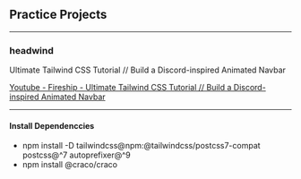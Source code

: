 
## Practice Projects
----------

### headwind

Ultimate Tailwind CSS Tutorial // Build a Discord-inspired Animated Navbar

[Youtube - Fireship - Ultimate Tailwind CSS Tutorial // Build a Discord-inspired Animated Navbar](https://www.youtube.com/watch?v=pfaSUYaSgRo)

---------------

#### Install Dependenccies

* npm install -D tailwindcss@npm:@tailwindcss/postcss7-compat postcss@^7 autoprefixer@^9
* npm install @craco/craco

